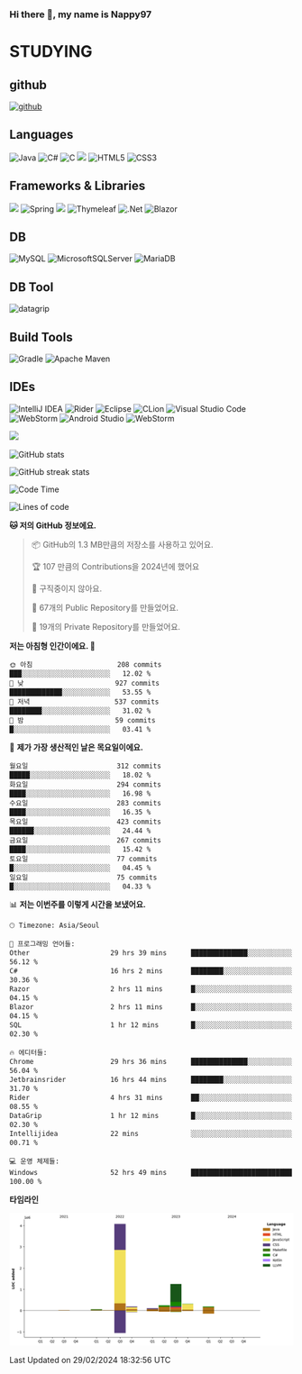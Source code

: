 ### Hi there 👋, my name is Nappy97

# STUDYING
## github
[<img src='https://cdn.jsdelivr.net/npm/simple-icons@3.0.1/icons/github.svg' alt='github' height='40'>](https://github.com/Nappy97)  

## Languages
![Java](https://img.shields.io/badge/java-%23ED8B00.svg?style=for-the-badge&logo=openjdk&logoColor=white) ![C#](https://img.shields.io/badge/c%23-%23239120.svg?style=for-the-badge&logo=c-sharp&logoColor=white) ![C](https://img.shields.io/badge/c-%2300599C.svg?style=for-the-badge&logo=c&logoColor=white) <img src="https://img.shields.io/badge/javascript-F7DF1E?style=for-the-badge&logo=javascript&logoColor=black"> ![HTML5](https://img.shields.io/badge/html5-%23E34F26.svg?style=for-the-badge&logo=html5&logoColor=white) ![CSS3](https://img.shields.io/badge/css3-%231572B6.svg?style=for-the-badge&logo=css3&logoColor=white)

## Frameworks & Libraries
<img src="https://img.shields.io/badge/bootstrap-7952B3?style=for-the-badge&logo=bootstrap&logoColor=white"> ![Spring](https://img.shields.io/badge/spring-%236DB33F.svg?style=for-the-badge&logo=spring&logoColor=white) <img src="https://img.shields.io/badge/jQuery-0769AD?style=for-the-badge&logo=jquery&logoColor=white"> ![Thymeleaf](https://img.shields.io/badge/Thymeleaf-%23005C0F.svg?style=for-the-badge&logo=Thymeleaf&logoColor=white) ![.Net](https://img.shields.io/badge/.NET-5C2D91?style=for-the-badge&logo=.net&logoColor=white) ![Blazor](https://img.shields.io/badge/blazor-%235C2D91.svg?style=for-the-badge&logo=blazor&logoColor=white)

## DB
![MySQL](https://img.shields.io/badge/mysql-%2300f.svg?style=for-the-badge&logo=mysql&logoColor=white) ![MicrosoftSQLServer](https://img.shields.io/badge/Microsoft%20SQL%20Server-CC2927?style=for-the-badge&logo=microsoft%20sql%20server&logoColor=white) ![MariaDB](https://img.shields.io/badge/MariaDB-003545?style=for-the-badge&logo=mariadb&logoColor=white)

## DB Tool
![datagrip](https://img.shields.io/badge/datagrip-9681EB?style=flat&logo=datagrip)

## Build Tools
![Gradle](https://img.shields.io/badge/Gradle-02303A.svg?style=for-the-badge&logo=Gradle&logoColor=white) ![Apache Maven](https://img.shields.io/badge/Apache%20Maven-C71A36?style=for-the-badge&logo=Apache%20Maven&logoColor=white)

## IDEs
![IntelliJ IDEA](https://img.shields.io/badge/IntelliJIDEA-000000.svg?style=for-the-badge&logo=intellij-idea&logoColor=white) ![Rider](https://img.shields.io/badge/Rider-000000.svg?style=for-the-badge&logo=Rider&logoColor=white&color=black&labelColor=crimson) ![Eclipse](https://img.shields.io/badge/Eclipse-FE7A16.svg?style=for-the-badge&logo=Eclipse&logoColor=white) ![CLion](https://img.shields.io/badge/CLion-black?style=for-the-badge&logo=clion&logoColor=white) ![Visual Studio Code](https://img.shields.io/badge/Visual%20Studio%20Code-0078d7.svg?style=for-the-badge&logo=visual-studio-code&logoColor=white) ![WebStorm](https://img.shields.io/badge/webstorm-143?style=for-the-badge&logo=webstorm&logoColor=white&color=black) ![Android Studio](https://img.shields.io/badge/Android%20Studio-3DDC84.svg?style=for-the-badge&logo=android-studio&logoColor=white) ![WebStorm](https://img.shields.io/badge/webstorm-143?style=for-the-badge&logo=webstorm&logoColor=white&color=black)

<div>
  <img  src="https://github-readme-stats.vercel.app/api/top-langs/?username=Nappy97&langs_count=8&exclude_repo=Example-deep-learning-from-scratch&layout=compact&line_height=24&hide_border=true&title_color=d88e82&card_width=280">
<div>
  
![GitHub stats](https://github-readme-stats.vercel.app/api?username=Nappy97&show_icons=true)  

![GitHub streak stats](https://github-readme-streak-stats.herokuapp.com/?user=Nappy97)  

<!--START_SECTION:waka-->
![Code Time](http://img.shields.io/badge/Code%20Time-1%2C611%20hrs%2057%20mins-blue)

![Lines of code](https://img.shields.io/badge/%EC%A0%80%EB%8A%94%20%EC%97%AC%ED%83%9C%EA%B9%8C%EC%A7%80%20-6.4%20million%20%EC%A4%84%EC%9D%98%20%EC%BD%94%EB%93%9C%EB%A5%BC%20%EC%9E%91%EC%84%B1%ED%96%88%EC%96%B4%EC%9A%94.-blue)

**🐱 저의 GitHub 정보에요.** 

> 📦 GitHub의 1.3 MB만큼의 저장소를 사용하고 있어요. 
 > 
> 🏆 107 만큼의 Contributions을 2024년에 했어요
 > 
> 🚫 구직중이지 않아요.
 > 
> 📜 67개의 Public Repository를 만들었어요. 
 > 
> 🔑 19개의 Private Repository를 만들었어요. 
 > 
**저는 아침형 인간이에요. 🐤** 

```text
🌞 아침                     208 commits         ███░░░░░░░░░░░░░░░░░░░░░░   12.02 % 
🌆 낮　                     927 commits         █████████████░░░░░░░░░░░░   53.55 % 
🌃 저녁                     537 commits         ████████░░░░░░░░░░░░░░░░░   31.02 % 
🌙 밤　                     59 commits          █░░░░░░░░░░░░░░░░░░░░░░░░   03.41 % 
```
📅 **제가 가장 생산적인 날은 목요일이에요.** 

```text
월요일                      312 commits         █████░░░░░░░░░░░░░░░░░░░░   18.02 % 
화요일                      294 commits         ████░░░░░░░░░░░░░░░░░░░░░   16.98 % 
수요일                      283 commits         ████░░░░░░░░░░░░░░░░░░░░░   16.35 % 
목요일                      423 commits         ██████░░░░░░░░░░░░░░░░░░░   24.44 % 
금요일                      267 commits         ████░░░░░░░░░░░░░░░░░░░░░   15.42 % 
토요일                      77 commits          █░░░░░░░░░░░░░░░░░░░░░░░░   04.45 % 
일요일                      75 commits          █░░░░░░░░░░░░░░░░░░░░░░░░   04.33 % 
```


📊 **저는 이번주를 이렇게 시간을 보냈어요.** 

```text
🕑︎ Timezone: Asia/Seoul

💬 프로그래밍 언어들: 
Other                    29 hrs 39 mins      ██████████████░░░░░░░░░░░   56.12 % 
C#                       16 hrs 2 mins       ████████░░░░░░░░░░░░░░░░░   30.36 % 
Razor                    2 hrs 11 mins       █░░░░░░░░░░░░░░░░░░░░░░░░   04.15 % 
Blazor                   2 hrs 11 mins       █░░░░░░░░░░░░░░░░░░░░░░░░   04.15 % 
SQL                      1 hr 12 mins        █░░░░░░░░░░░░░░░░░░░░░░░░   02.30 % 

🔥 에디터들: 
Chrome                   29 hrs 36 mins      ██████████████░░░░░░░░░░░   56.04 % 
Jetbrainsrider           16 hrs 44 mins      ████████░░░░░░░░░░░░░░░░░   31.70 % 
Rider                    4 hrs 31 mins       ██░░░░░░░░░░░░░░░░░░░░░░░   08.55 % 
DataGrip                 1 hr 12 mins        █░░░░░░░░░░░░░░░░░░░░░░░░   02.30 % 
Intellijidea             22 mins             ░░░░░░░░░░░░░░░░░░░░░░░░░   00.71 % 

💻 운영 체제들: 
Windows                  52 hrs 49 mins      █████████████████████████   100.00 % 
```

**타임라인**

![Lines of Code chart](https://raw.githubusercontent.com/Nappy97/Nappy97/main/assets/bar_graph.png)


 Last Updated on 29/02/2024 18:32:56 UTC
<!--END_SECTION:waka-->
